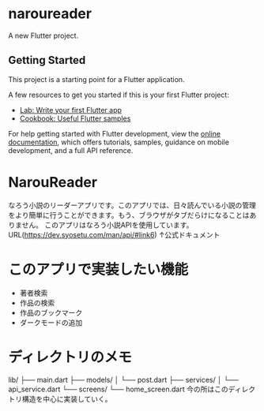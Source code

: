 # naroureader

A new Flutter project.

## Getting Started

This project is a starting point for a Flutter application.

A few resources to get you started if this is your first Flutter project:

- [Lab: Write your first Flutter app](https://docs.flutter.dev/get-started/codelab)
- [Cookbook: Useful Flutter samples](https://docs.flutter.dev/cookbook)

For help getting started with Flutter development, view the
[online documentation](https://docs.flutter.dev/), which offers tutorials,
samples, guidance on mobile development, and a full API reference.
# NarouReader
なろう小説のリーダーアプリです。このアプリでは、日々読んでいる小説の管理をより簡単に行うことができます。もう、ブラウザがタブだらけになることはありません。
このアプリはなろう小説APIを使用しています。
URL(https://dev.syosetu.com/man/api/#link6)
↑公式ドキュメント
# このアプリで実装したい機能
- 著者検索
- 作品の検索
- 作品のブックマーク
- ダークモードの追加
# ディレクトリのメモ
lib/
├── main.dart
├── models/
│   └── post.dart
├── services/
│   └── api_service.dart
└── screens/
    └── home_screen.dart
今の所はこのディレクトリ構造を中心に実装していく。
